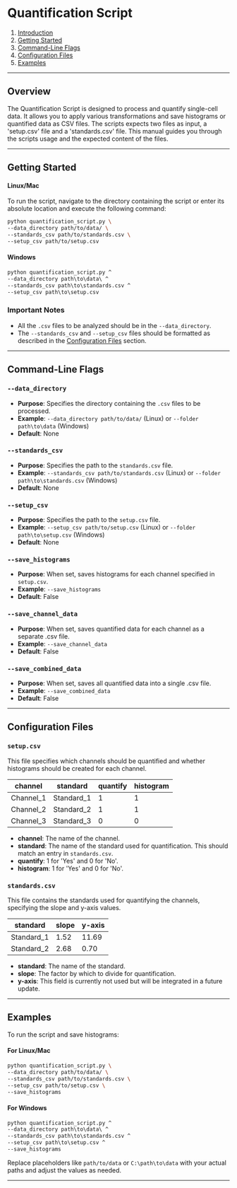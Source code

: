 # Quantification Script

1. [Introduction](#introduction)
2. [Getting Started](#getting-started)
3. [Command-Line Flags](#command-line-flags)
4. [Configuration Files](#configuration-files)
5. [Examples](#examples)

---

## Overview

The Quantification Script is designed to process and quantify single-cell data. It allows you to apply various transformations and save histograms or quantified data as CSV files. The scripts expects two files as input, a 'setup.csv' file and a 'standards.csv' file. This manual guides you through the scripts usage and the expected content of the files.

---

## Getting Started

#### Linux/Mac

To run the script, navigate to the directory containing the script or enter its absolute location and execute the following command:

```bash
python quantification_script.py \
--data_directory path/to/data/ \
--standards_csv path/to/standards.csv \
--setup_csv path/to/setup.csv
```

#### Windows

```cmd
python quantification_script.py ^
--data_directory path\to\data\ ^
--standards_csv path\to\standards.csv ^
--setup_csv path\to\setup.csv
```

### Important Notes

- All the `.csv` files to be analyzed should be in the `--data_directory`.
- The `--standards_csv` and `--setup_csv` files should be formatted as described in the [Configuration Files](#configuration-files) section.

---

## Command-Line Flags

### `--data_directory`

- **Purpose**: Specifies the directory containing the `.csv` files to be processed.
- **Example**: `--data_directory path/to/data/`  (Linux) or `--folder path\to\data` (Windows)
- **Default**: None

### `--standards_csv`

- **Purpose**: Specifies the path to the `standards.csv` file.
- **Example**: `--standards_csv path/to/standards.csv` (Linux) or `--folder path\to\standards.csv` (Windows)
- **Default**: None

### `--setup_csv`

- **Purpose**: Specifies the path to the `setup.csv` file.
- **Example**: `--setup_csv path/to/setup.csv`  (Linux) or `--folder path\to\setup.csv` (Windows)
- **Default**: None

### `--save_histograms`

- **Purpose**: When set, saves histograms for each channel specified in `setup.csv`.
- **Example**: `--save_histograms`
- **Default**: False

### `--save_channel_data`

- **Purpose**: When set, saves quantified data for each channel as a separate .csv file.
- **Example**: `--save_channel_data`
- **Default**: False

### `--save_combined_data`

- **Purpose**: When set, saves all quantified data into a single .csv file.
- **Example**: `--save_combined_data`
- **Default**: False

---

## Configuration Files

### `setup.csv`

This file specifies which channels should be quantified and whether histograms should be created for each channel.

| channel       | standard    | quantify | histogram |
|---------------|-------------|----------|-----------|
| Channel\_1    | Standard\_1 | 1        | 1         |
| Channel\_2    | Standard\_2 | 1        | 1         |
| Channel\_3    | Standard\_3 | 0        | 0         |

- **channel**: The name of the channel.
- **standard**: The name of the standard used for quantification. This should match an entry in `standards.csv`.
- **quantify**: 1 for 'Yes' and 0 for 'No'.
- **histogram**: 1 for 'Yes' and 0 for 'No'.

### `standards.csv`

This file contains the standards used for quantifying the channels, specifying the slope and y-axis values.

| standard     | slope  | y-axis |
|--------------|--------|--------|
| Standard_1   | 1.52   | 11.69  |
| Standard_2   | 2.68   | 0.70   |

- **standard**: The name of the standard.
- **slope**: The factor by which to divide for quantification.
- **y-axis**: This field is currently not used but will be integrated in a future update.

---

## Examples

To run the script and save histograms:

#### For Linux/Mac

```bash
python quantification_script.py \
--data_directory path/to/data/ \
--standards_csv path/to/standards.csv \
--setup_csv path/to/setup.csv \
--save_histograms
```

#### For Windows

```cmd
python quantification_script.py ^
--data_directory path\to\data\ ^
--standards_csv path\to\standards.csv ^
--setup_csv path\to\setup.csv ^
--save_histograms
```

Replace placeholders like `path/to/data` or `C:\path\to\data` with your actual paths and adjust the values as needed.

---
